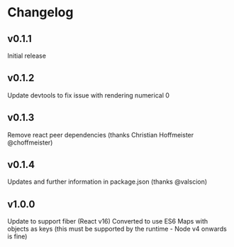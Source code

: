 # Changelog

## v0.1.1
Initial release

## v0.1.2
Update devtools to fix issue with rendering numerical 0

## v0.1.3
Remove react peer dependencies (thanks Christian Hoffmeister @choffmeister)

## v0.1.4
Updates and further information in package.json (thanks @valscion)

## v1.0.0
Update to support fiber (React v16)
Converted to use ES6 Maps with objects as keys (this must be supported by the runtime - Node v4 onwards is fine)

